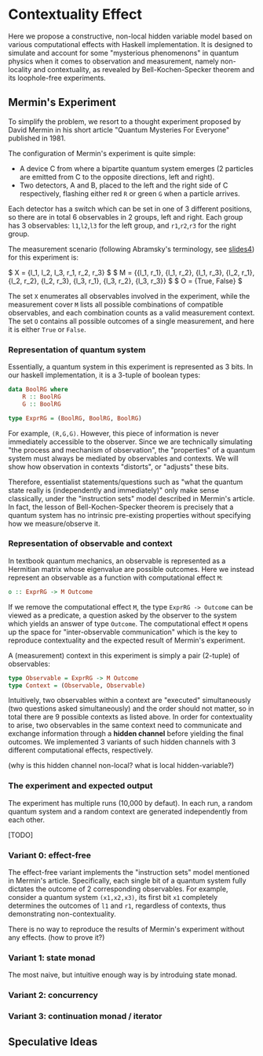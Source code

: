 # Contextuality Effect

Here we propose a constructive, non-local hidden variable model based on various computational effects with Haskell implementation. It is designed to simulate and account for some "mysterious phenomenons" in quantum physics when it comes to observation and measurement, namely non-locality and contextuality, as revealed by Bell-Kochen-Specker theorem and its loophole-free experiments.

## Mermin's Experiment

To simplify the problem, we resort to a thought experiment proposed by David Mermin in his short article "Quantum Mysteries For Everyone" published in 1981.

The configuration of Mermin's experiment is quite simple:
- A device C from where a bipartite quantum system emerges (2 particles are emitted from C to the opposite directions, left and right).
- Two detectors, A and B, placed to the left and the right side of C respectively, flashing either red `R` or green `G` when a particle arrives. 

Each detector has a switch which can be set in one of 3 different positions, so there are in total 6 observables in 2 groups, left and right. Each group has 3 observables: `l1`,`l2`,`l3` for the left group, and `r1`,`r2`,`r3` for the right group.

The measurement scenario (following Abramsky's terminology, see [slides4](https://dcclogin.github.io/notes/slides4.pdf)) for this experiment is:

$ X = {l_1, l_2, l_3, r_1, r_2, r_3} $
$ M = {{l_1, r_1}, {l_1, r_2}, {l_1, r_3}, {l_2, r_1}, {l_2, r_2}, {l_2, r_3}, {l_3, r_1}, {l_3, r_2}, {l_3, r_3}} $
$ O = {True, False} $

The set `X` enumerates all observables involved in the experiment, while the measurement cover `M` lists all possible combinations of compatible observables, and each combination counts as a valid measurement context. The set `O` contains all possible outcomes of a single measurement, and here it is either `True` or `False`.


### Representation of quantum system

Essentially, a quantum system in this experiment is represented as 3 bits. In our haskell implementation, it is a 3-tuple of boolean types:

```haskell
data BoolRG where
    R :: BoolRG
    G :: BoolRG

type ExprRG = (BoolRG, BoolRG, BoolRG)
```

For example, `(R,G,G)`. However, this piece of information is never immediately accessible to the observer. Since we are technically simulating "the process and mechanism of observation", the "properties" of a quantum system must always be mediated by observables and contexts. We will show how observation in contexts "distorts", or "adjusts" these bits.

Therefore, essentialist statements/questions such as "what the quantum state really is (independently and immediately)" only make sense classically, under the "instruction sets" model described in Mermin's article. In fact, the lesson of Bell-Kochen-Specker theorem is precisely that a quantum system has no intrinsic pre-existing properties without specifying how we measure/observe it.

### Representation of observable and context

In textbook quantum mechanics, an observable is represented as a Hermitian matrix whose eigenvalue are possible outcomes. Here we instead represent an observable as a function with computational effect `M`:

```haskell
o :: ExprRG -> M Outcome
```

If we remove the computational effect `M`, the type `ExprRG -> Outcome` can be viewed as a predicate, a question asked by the observer to the system which yields an answer of type `Outcome`. The computational effect `M` opens up the space for "inter-observable communication" which is the key to reproduce contextuality and the expected result of Mermin's experiment.

A (measurement) context in this experiment is simply a pair (2-tuple) of observables:

```haskell
type Observable = ExprRG -> M Outcome
type Context = (Observable, Observable)
```

Intuitively, two observables within a context are "executed" simultaneously (two questions asked simultaneously) and the order should not matter, so in total there are 9 possible contexts as listed above. In order for contextuality to arise, two observables in the same context need to communicate and exchange information through a **hidden channel** before yielding the final outcomes. We implemented 3 variants of such hidden channels with 3 different computational effects, respectively.

(why is this hidden channel non-local? what is local hidden-variable?)


### The experiment and expected output

The experiment has multiple runs (10,000 by defaut). In each run, a random quantum system and a random context are generated independently from each other.

[TODO]


### Variant 0: effect-free

The effect-free variant implements the "instruction sets" model mentioned in Mermin's article. Specifically, each single bit of a quantum system fully dictates the outcome of 2 corresponding observables. For example, consider a quantum system `(x1,x2,x3)`, its first bit `x1` completely determines the outcomes of `l1` and `r1`, regardless of contexts, thus demonstrating non-contextuality.

There is no way to reproduce the results of Mermin's experiment without any effects. (how to prove it?)

### Variant 1: state monad

The most naive, but intuitive enough way is by introduing state monad.

### Variant 2: concurrency

### Variant 3: continuation monad / iterator


## Speculative Ideas

